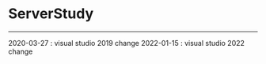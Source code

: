 # ServerStudy
----------------------------------------------
2020-03-27 : visual studio 2019 change
2022-01-15 : visual studio 2022 change
